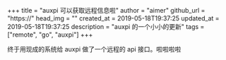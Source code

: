 +++
title = "auxpi 可以获取远程信息啦"
author = "aimer"
github_url = "https://"
head_img = ""
created_at = 2019-05-18T19:37:25
updated_at = 2019-05-18T19:37:25
description = "auxpi 的一个小小的更新"
tags = ["remote", "go", "auxpi"]
+++


终于用现成的系统给 auxpi 做了一个远程的 api 接口。啦啦啦啦